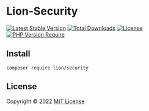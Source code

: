 # Lion-Security

[![Latest Stable Version](http://poser.pugx.org/lion/security/v)](https://packagist.org/packages/lion/security) [![Total Downloads](http://poser.pugx.org/lion/security/downloads)](https://packagist.org/packages/lion/security) [![License](http://poser.pugx.org/lion/security/license)](https://packagist.org/packages/lion/security) [![PHP Version Require](http://poser.pugx.org/lion/security/require/php)](https://packagist.org/packages/lion/security)

## Install

```shell
composer require lion/security
```

## License

Copyright © 2022 [MIT License](https://github.com/Sleon4/Lion-Security/blob/main/LICENSE)
